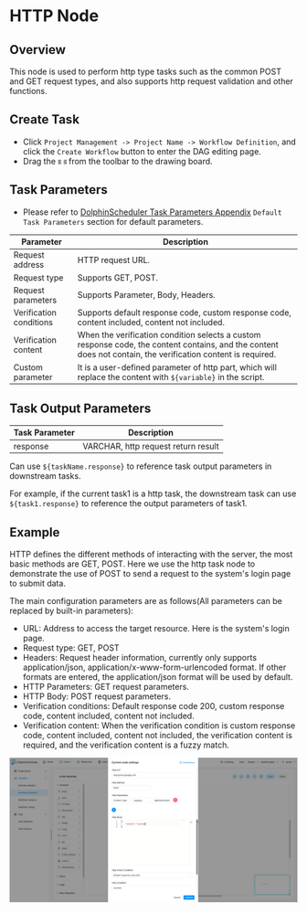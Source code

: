 # HTTP Node

## Overview

This node is used to perform http type tasks such as the common POST and GET request types, and also supports http request validation and other functions.

## Create Task

- Click `Project Management -> Project Name -> Workflow Definition`, and click the `Create Workflow` button to enter the DAG editing page.
- Drag the <img src="../../../../img/tasks/icons/http_get.png" width="15"/> from the toolbar to the drawing board.

## Task Parameters

[//]: # (TODO: use the commented anchor below once our website template supports this syntax)
[//]: # (- Please refer to [DolphinScheduler Task Parameters Appendix]&#40;appendix.md#default-task-parameters&#41; `Default Task Parameters` section for default parameters.)

- Please refer to [DolphinScheduler Task Parameters Appendix](appendix.md) `Default Task Parameters` section for default parameters.

|      **Parameter**      |                                                                        **Description**                                                                        |
|-------------------------|---------------------------------------------------------------------------------------------------------------------------------------------------------------|
| Request address         | HTTP request URL.                                                                                                                                             |
| Request type            | Supports GET, POST.                                                                                                                                           |
| Request parameters      | Supports Parameter, Body, Headers.                                                                                                                            |
| Verification conditions | Supports default response code, custom response code, content included, content not included.                                                                 |
| Verification content    | When the verification condition selects a custom response code, the content contains, and the content does not contain, the verification content is required. |
| Custom parameter        | It is a user-defined parameter of http part, which will replace the content with `${variable}` in the script.                                                 |

## Task Output Parameters

| **Task Parameter** |           **Description**           |
|--------------------|-------------------------------------|
| response           | VARCHAR, http request return result |

Can use `${taskName.response}` to reference task output parameters in downstream tasks.

For example, if the current task1 is a http task, the downstream task can use `${task1.response}` to reference the output parameters of task1.

## Example

HTTP defines the different methods of interacting with the server, the most basic methods are GET, POST. Here we use the http task node to demonstrate the use of POST to send a request to the system's login page to submit data.

The main configuration parameters are as follows(All parameters can be replaced by built-in parameters):

- URL: Address to access the target resource. Here is the system's login page.
- Request type: GET, POST
- Headers: Request header information, currently only supports application/json, application/x-www-form-urlencoded format. If other formats are entered, the application/json format will be used by default.
- HTTP Parameters: GET request parameters.
- HTTP Body: POST request parameters.
- Verification conditions: Default response code 200, custom response code, content included, content not included.
- Verification content: When the verification condition is custom response code, content included, content not included, the verification content is required, and the verification content is a fuzzy match.

![http_task](../../../../img/tasks/demo/http_post.png)

